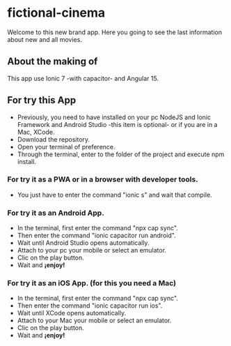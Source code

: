 # fictional-cinema

Welcome to this new brand app. Here you going to see the last information about new and all movies.

## About the making of

This app use Ionic 7 -with capacitor- and Angular 15.

## For try this App

- Previously, you need to have installed on your pc NodeJS and Ionic Framework and Android Studio -this item is optional- or if you are in a Mac, XCode.
- Download the repository.
- Open your terminal of preference.
- Through the terminal, enter to the folder of the project and execute npm install.

### For try it as a PWA or in a browser with developer tools.
- You just have to enter the command "ionic s" and wait that compile.

### For try it as an Android App.
- In the terminal, first enter the command "npx cap sync".
- Then enter the command "ionic capacitor run android".
- Wait until Android Studio opens automatically.
- Attach to your pc your mobile or select an emulator.
- Clic on the play button.
- Wait and <b>¡enjoy!</b>

### For try it as an iOS App. (for this you need a Mac)
- In the terminal, first enter the command "npx cap sync".
- Then enter the command "ionic capacitor run ios".
- Wait until XCode opens automatically.
- Attach to your Mac your mobile or select an emulator.
- Clic on the play button.
- Wait and <b>¡enjoy!</b>
